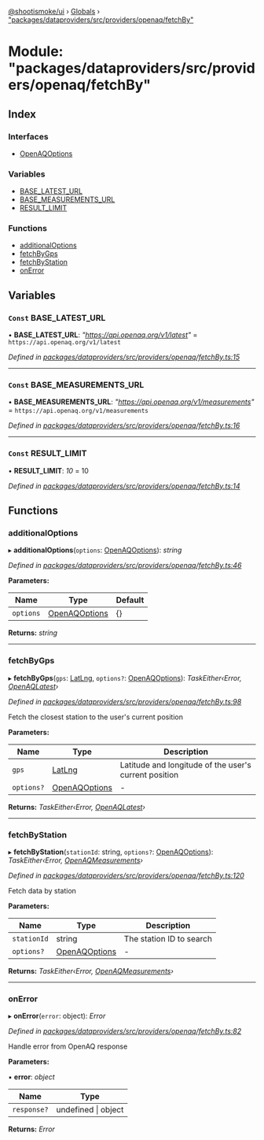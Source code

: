 [@shootismoke/ui](../README.md) › [Globals](../globals.md) › ["packages/dataproviders/src/providers/openaq/fetchBy"](_packages_dataproviders_src_providers_openaq_fetchby_.md)

# Module: "packages/dataproviders/src/providers/openaq/fetchBy"

## Index

### Interfaces

* [OpenAQOptions](../interfaces/_packages_dataproviders_src_providers_openaq_fetchby_.openaqoptions.md)

### Variables

* [BASE_LATEST_URL](_packages_dataproviders_src_providers_openaq_fetchby_.md#const-base_latest_url)
* [BASE_MEASUREMENTS_URL](_packages_dataproviders_src_providers_openaq_fetchby_.md#const-base_measurements_url)
* [RESULT_LIMIT](_packages_dataproviders_src_providers_openaq_fetchby_.md#const-result_limit)

### Functions

* [additionalOptions](_packages_dataproviders_src_providers_openaq_fetchby_.md#additionaloptions)
* [fetchByGps](_packages_dataproviders_src_providers_openaq_fetchby_.md#fetchbygps)
* [fetchByStation](_packages_dataproviders_src_providers_openaq_fetchby_.md#fetchbystation)
* [onError](_packages_dataproviders_src_providers_openaq_fetchby_.md#onerror)

## Variables

### `Const` BASE_LATEST_URL

• **BASE_LATEST_URL**: *"https://api.openaq.org/v1/latest"* = `https://api.openaq.org/v1/latest`

*Defined in [packages/dataproviders/src/providers/openaq/fetchBy.ts:15](https://github.com/shootismoke/common/blob/72777b1/packages/dataproviders/src/providers/openaq/fetchBy.ts#L15)*

___

### `Const` BASE_MEASUREMENTS_URL

• **BASE_MEASUREMENTS_URL**: *"https://api.openaq.org/v1/measurements"* = `https://api.openaq.org/v1/measurements`

*Defined in [packages/dataproviders/src/providers/openaq/fetchBy.ts:16](https://github.com/shootismoke/common/blob/72777b1/packages/dataproviders/src/providers/openaq/fetchBy.ts#L16)*

___

### `Const` RESULT_LIMIT

• **RESULT_LIMIT**: *10* = 10

*Defined in [packages/dataproviders/src/providers/openaq/fetchBy.ts:14](https://github.com/shootismoke/common/blob/72777b1/packages/dataproviders/src/providers/openaq/fetchBy.ts#L14)*

## Functions

###  additionalOptions

▸ **additionalOptions**(`options`: [OpenAQOptions](../interfaces/_packages_dataproviders_src_providers_openaq_fetchby_.openaqoptions.md)): *string*

*Defined in [packages/dataproviders/src/providers/openaq/fetchBy.ts:46](https://github.com/shootismoke/common/blob/72777b1/packages/dataproviders/src/providers/openaq/fetchBy.ts#L46)*

**Parameters:**

Name | Type | Default |
------ | ------ | ------ |
`options` | [OpenAQOptions](../interfaces/_packages_dataproviders_src_providers_openaq_fetchby_.openaqoptions.md) | {} |

**Returns:** *string*

___

###  fetchByGps

▸ **fetchByGps**(`gps`: [LatLng](../interfaces/_packages_dataproviders_src_types_.latlng.md), `options?`: [OpenAQOptions](../interfaces/_packages_dataproviders_src_providers_openaq_fetchby_.openaqoptions.md)): *TaskEither‹Error, [OpenAQLatest](_packages_dataproviders_src_providers_openaq_validation_.md#openaqlatest)›*

*Defined in [packages/dataproviders/src/providers/openaq/fetchBy.ts:98](https://github.com/shootismoke/common/blob/72777b1/packages/dataproviders/src/providers/openaq/fetchBy.ts#L98)*

Fetch the closest station to the user's current position

**Parameters:**

Name | Type | Description |
------ | ------ | ------ |
`gps` | [LatLng](../interfaces/_packages_dataproviders_src_types_.latlng.md) | Latitude and longitude of the user's current position  |
`options?` | [OpenAQOptions](../interfaces/_packages_dataproviders_src_providers_openaq_fetchby_.openaqoptions.md) | - |

**Returns:** *TaskEither‹Error, [OpenAQLatest](_packages_dataproviders_src_providers_openaq_validation_.md#openaqlatest)›*

___

###  fetchByStation

▸ **fetchByStation**(`stationId`: string, `options?`: [OpenAQOptions](../interfaces/_packages_dataproviders_src_providers_openaq_fetchby_.openaqoptions.md)): *TaskEither‹Error, [OpenAQMeasurements](_packages_dataproviders_src_providers_openaq_validation_.md#openaqmeasurements)›*

*Defined in [packages/dataproviders/src/providers/openaq/fetchBy.ts:120](https://github.com/shootismoke/common/blob/72777b1/packages/dataproviders/src/providers/openaq/fetchBy.ts#L120)*

Fetch data by station

**Parameters:**

Name | Type | Description |
------ | ------ | ------ |
`stationId` | string | The station ID to search  |
`options?` | [OpenAQOptions](../interfaces/_packages_dataproviders_src_providers_openaq_fetchby_.openaqoptions.md) | - |

**Returns:** *TaskEither‹Error, [OpenAQMeasurements](_packages_dataproviders_src_providers_openaq_validation_.md#openaqmeasurements)›*

___

###  onError

▸ **onError**(`error`: object): *Error*

*Defined in [packages/dataproviders/src/providers/openaq/fetchBy.ts:82](https://github.com/shootismoke/common/blob/72777b1/packages/dataproviders/src/providers/openaq/fetchBy.ts#L82)*

Handle error from OpenAQ response

**Parameters:**

▪ **error**: *object*

Name | Type |
------ | ------ |
`response?` | undefined &#124; object |

**Returns:** *Error*
